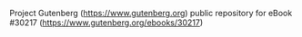 Project Gutenberg (https://www.gutenberg.org) public repository for eBook #30217 (https://www.gutenberg.org/ebooks/30217)
